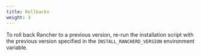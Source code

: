```yaml
---
title: Rollbacks
weight: 3
---
```


To roll back Rancher to a previous version, re-run the installation script with the previous version specified in the `INSTALL_RANCHERD_VERSION` environment variable.